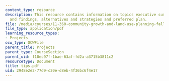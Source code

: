 ```yaml
---
content_type: resource
description: This resource contains information on topics executive summary, analysis
  and findings, alternatives and strategies and preferred plan.
file: /media/courses/11-360-community-growth-and-land-use-planning-fall-2006/2948e2e277d9c20ed8eb4f36bc6f4e17_tips.pdf
file_type: application/pdf
learning_resource_types:
- Projects
ocw_type: OCWFile
parent_title: Projects
parent_type: CourseSection
parent_uid: f10ec97f-1bae-63af-fd2a-a3715b3811c2
resourcetype: Document
title: tips.pdf
uid: 2948e2e2-77d9-c20e-d8eb-4f36bc6f4e17
---
```

